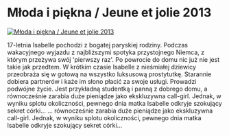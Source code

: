 Młoda i piękna / Jeune et jolie 2013 
=============
[![Młoda i piękna / Jeune et jolie 2013 ](http://vidos.pl/images/player.gif)](http://vidos.pl/mloda-i-piekna-jeune-et-jolie-2013)

 17-letnia Isabelle pochodzi z bogatej paryskiej rodziny. Podczas wakacyjnego wyjazdu z najbliższymi spotyka przystojnego Niemca, z którym przeżywa swój 'pierwszy raz'. Po powrocie do domu nic już nie jest takie jak przedtem. W krótkim czasie Isabelle z nieśmiałej dziewicy przeobraża się w gotową na wszystko luksusową prostytutkę. Starannie dobiera partnerów i każe im słono płacić za swoje usługi. Prowadzi podwójne życie. Jest przykładną studentką i panną z dobrego domu, a równocześnie zarabia duże pieniądze jako ekskluzywna call-girl. Jednak, w wyniku splotu okoliczności, pewnego dnia matka Isabelle odkryje szokujący sekret córki…  ... równocześnie zarabia duże pieniądze jako ekskluzywna call-girl. Jednak, w wyniku splotu okoliczności, pewnego dnia matka Isabelle odkryje szokujący sekret córki…
